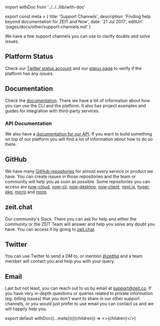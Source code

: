 import withDoc from '../../../lib/with-doc'

export const meta = {
  title: 'Support Channels',
  description: 'Finding help beyond documentation for ZEIT and Now',
  date: '21 Jul 2017',
  editUrl: 'pages/docs/other/support-channels.md'
}

We have a few support channels you can use to clarify doubts and solve issues.

## Platform Status
Check our [Twitter status account](https://twitter.com/zeit_status) and our [status page](https://zeit-status.co/) to verify if the platform has any issues.

## Documentation
Check the [documentation](/docs). There we have a lot of information about how you can use the CLI and the platform. It also has project examples and guides for integration with third-party services.

### API Documentation
We also have a [documentation for our API](https://zeit.co/api). If you want to build something on top of our platform you will find a lot of information about how to do so there.

## GitHub
We have many [GitHub repositories](https://github.com/zeit) for almost every service or product we have. You can create issues in those repositories and the team or community will help you as soon as possible. Some repositories you can access are [now-cloud](https://github.com/zeit/now-cloud), [now-cli](https://github.com/zeit/now-cli), [now-desktop](https://github.com/zeit/now-desktop), [now-client](https://github.com/zeit/now-client), [next.js](https://github.com/zeit/next.js), [hyper](https://github.com/zeit/hyper), [pkg](https://github.com/zeit/pkg), [micro](https://github.com/zeit/micro) and [more](https://github.com/zeit).

## zeit.chat
Our community's Slack. There you can ask for help and either the community or the ZEIT Team will answer and help you solve any doubt you have. You can access it by going to [zeit.chat](https://zeit.chat).

## Twitter
You can use Twitter to send a DM to, or mention [@zeithq](https://twitter.com/zeithq) and a team member will contact you and help you with your query.

## Email
Last but not least, you can reach out to us by email at [support@zeit.co](mailto:support@zeit.co). If you have very in-depth questions or queries related to private information (eg. billing issues) that you don't want to share in our other support channels, or you would just prefer to use email you can contact us and we will happily help you.

export default withDoc({...meta})(({children}) => <>{children}</>)
